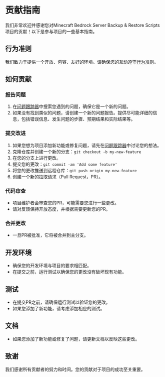 # 贡献指南

我们非常欢迎并感谢您对Minecraft Bedrock Server Backup & Restore Scripts项目的贡献！以下是参与项目的一些基本指南。

## 行为准则

我们致力于提供一个开放、包容、友好的环境。请确保您的互动遵守[行为准则](CODE_OF_CONDUCT.md)。

## 如何贡献

### 报告问题

1. 在[问题跟踪器](https://github.com/craftblockht6x/minecraft-bedrock-backup/issues)中搜索您遇到的问题，确保它是一个新的问题。
2. 如果没有找到类似的问题，请创建一个新的问题报告。提供尽可能详细的信息，包括错误信息、发生问题的步骤、预期结果和实际结果等。

### 提交改进

1. 如果您想为项目添加新功能或修复问题，请先在[问题跟踪器](https://github.com/craftblockht6x/minecraft-bedrock-backup/issues)中讨论您的想法。
2. 克隆仓库并创建一个新的分支：`git checkout -b my-new-feature`
3. 在您的分支上进行更改。
4. 提交您的更改：`git commit -am 'Add some feature'`
5. 将您的更改推送到远程仓库：`git push origin my-new-feature`
6. 创建一个新的拉取请求（Pull Request，PR）。

### 代码审查

- 项目维护者会审查您的PR，可能需要您进行一些更改。
- 请对反馈保持开放态度，并根据需要更新您的PR。

### 合并更改

- 一旦PR被批准，它将被合并到主分支。

## 开发环境

- 确保您的开发环境与项目的要求相匹配。
- 在提交之前，运行测试以确保您的更改没有破坏现有功能。

## 测试

- 在提交PR之前，请确保运行测试以验证您的更改。
- 如果您添加了新功能，请考虑添加相应的测试。

## 文档

- 如果您添加了新功能或修复了问题，请更新文档以反映这些更改。

## 致谢

我们感谢所有贡献者的努力和时间。您的贡献对于项目的成功至关重要。

